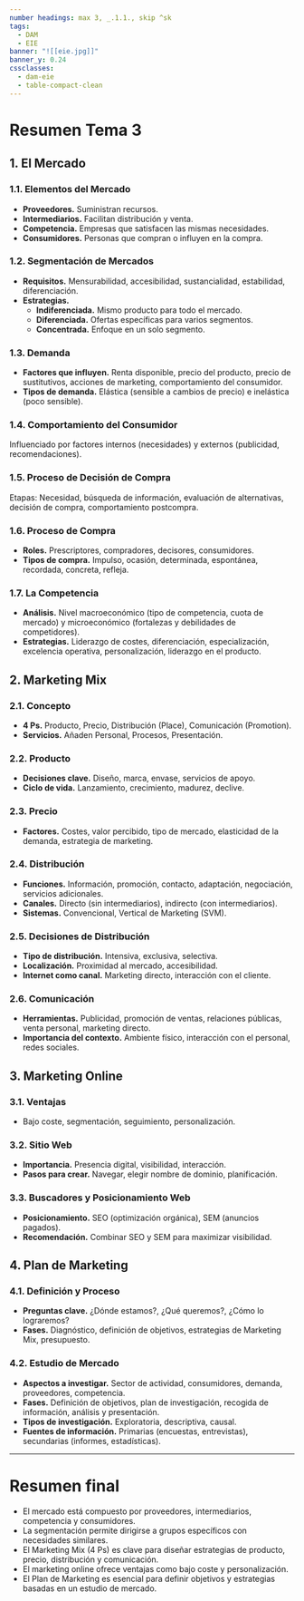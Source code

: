 ```yaml
---
number headings: max 3, _.1.1., skip ^sk
tags:
  - DAM
  - EIE
banner: "![[eie.jpg]]"
banner_y: 0.24
cssclasses:
  - dam-eie
  - table-compact-clean
---
```


# Resumen Tema 3

## 1. El Mercado
### 1.1. **Elementos del Mercado**
- **Proveedores.** Suministran recursos.
- **Intermediarios.** Facilitan distribución y venta.
- **Competencia.** Empresas que satisfacen las mismas necesidades.
- **Consumidores.** Personas que compran o influyen en la compra.

### 1.2. **Segmentación de Mercados**
  - **Requisitos.** Mensurabilidad, accesibilidad, sustancialidad, estabilidad, diferenciación.
  - **Estrategias.**
	- **Indiferenciada.** Mismo producto para todo el mercado.
	- **Diferenciada.** Ofertas específicas para varios segmentos.
	- **Concentrada.** Enfoque en un solo segmento.

### 1.3. **Demanda**
  - **Factores que influyen.** Renta disponible, precio del producto, precio de sustitutivos, acciones de marketing, comportamiento del consumidor.
  - **Tipos de demanda.** Elástica (sensible a cambios de precio) e inelástica (poco sensible).

### 1.4. **Comportamiento del Consumidor**

Influenciado por factores internos (necesidades) y externos (publicidad, recomendaciones).

### 1.5. **Proceso de Decisión de Compra**

Etapas: Necesidad, búsqueda de información, evaluación de alternativas, decisión de compra, comportamiento postcompra.

### 1.6. **Proceso de Compra**
  - **Roles.** Prescriptores, compradores, decisores, consumidores.
  - **Tipos de compra.** Impulso, ocasión, determinada, espontánea, recordada, concreta, refleja.

### 1.7. **La Competencia**
  - **Análisis.** Nivel macroeconómico (tipo de competencia, cuota de mercado) y microeconómico (fortalezas y debilidades de competidores).
  - **Estrategias.** Liderazgo de costes, diferenciación, especialización, excelencia operativa, personalización, liderazgo en el producto.

## 2. Marketing Mix
### 2.1. **Concepto**
  - **4 Ps.** Producto, Precio, Distribución (Place), Comunicación (Promotion).
  - **Servicios.** Añaden Personal, Procesos, Presentación.

### 2.2. **Producto**
  - **Decisiones clave.** Diseño, marca, envase, servicios de apoyo.
  - **Ciclo de vida.** Lanzamiento, crecimiento, madurez, declive.

### 2.3. **Precio**
  - **Factores.** Costes, valor percibido, tipo de mercado, elasticidad de la demanda, estrategia de marketing.

### 2.4. **Distribución**
  - **Funciones.** Información, promoción, contacto, adaptación, negociación, servicios adicionales.
  - **Canales.** Directo (sin intermediarios), indirecto (con intermediarios).
  - **Sistemas.** Convencional, Vertical de Marketing (SVM).

### 2.5. **Decisiones de Distribución**
  - **Tipo de distribución.** Intensiva, exclusiva, selectiva.
  - **Localización.** Proximidad al mercado, accesibilidad.
  - **Internet como canal.** Marketing directo, interacción con el cliente.

### 2.6. **Comunicación**
  - **Herramientas.** Publicidad, promoción de ventas, relaciones públicas, venta personal, marketing directo.
  - **Importancia del contexto.** Ambiente físico, interacción con el personal, redes sociales.

## 3. Marketing Online
### 3.1. **Ventajas**
  - Bajo coste, segmentación, seguimiento, personalización.

### 3.2. **Sitio Web**
  - **Importancia.** Presencia digital, visibilidad, interacción.
  - **Pasos para crear.** Navegar, elegir nombre de dominio, planificación.

### 3.3. **Buscadores y Posicionamiento Web**
  - **Posicionamiento.** SEO (optimización orgánica), SEM (anuncios pagados).
  - **Recomendación.** Combinar SEO y SEM para maximizar visibilidad.

## 4. Plan de Marketing
### 4.1. **Definición y Proceso**
  - **Preguntas clave.** ¿Dónde estamos?, ¿Qué queremos?, ¿Cómo lo lograremos?
  - **Fases.** Diagnóstico, definición de objetivos, estrategias de Marketing Mix, presupuesto.

### 4.2. **Estudio de Mercado**
  - **Aspectos a investigar.** Sector de actividad, consumidores, demanda, proveedores, competencia.
  - **Fases.** Definición de objetivos, plan de investigación, recogida de información, análisis y presentación.
  - **Tipos de investigación.** Exploratoria, descriptiva, causal.
  - **Fuentes de información.** Primarias (encuestas, entrevistas), secundarias (informes, estadísticas).

---

# Resumen final
- El mercado está compuesto por proveedores, intermediarios, competencia y consumidores.
- La segmentación permite dirigirse a grupos específicos con necesidades similares.
- El Marketing Mix (4 Ps) es clave para diseñar estrategias de producto, precio, distribución y comunicación.
- El marketing online ofrece ventajas como bajo coste y personalización.
- El Plan de Marketing es esencial para definir objetivos y estrategias basadas en un estudio de mercado.
